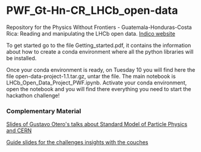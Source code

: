 # PWF_Gt-Hn-CR_LHCb_open-data
Repository for the Physics Without Frontiers - Guatemala-Honduras-Costa Rica: Reading and manipulating the LHCb open data. [Indico website](https://indico.ictp.it/event/10914/)

To get started go to the file Getting_started.pdf, it contains the information about how to create a conda environment where all the python libraries will be installed.

Once your conda environment is ready, on Tuesday 10 you will find here the file open-data-project-1.1.tar.gz, untar the file. The main notebook is LHCb_Open_Data_Project_PWF.ipynb. Activate your conda environment, open the notebook and you will find there everything you need to start the hackathon challenge!

### Complementary Material

[Slides of Gustavo Otero's talks about Standard Model of Particle Physics and CERN](http://users.df.uba.ar/gotero/PWF-2024/)

[Guide slides for the challenges insights with the couches](https://drive.google.com/file/d/1kjIUzI0sJyoWeXfNdGHeljO9uhE9nJHn/view?usp=sharing)
